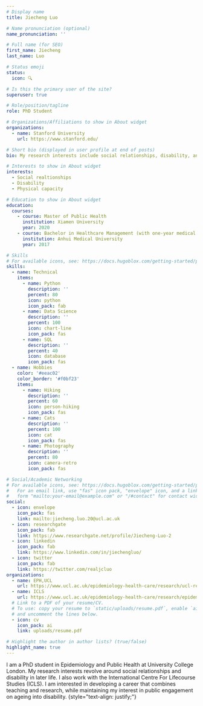 ```yaml
---
# Display name
title: Jiecheng Luo

# Name pronunciation (optional)
name_pronunciation: ''

# Full name (for SEO)
first_name: Jiecheng
last_name: Luo

# Status emoji
status:
  icon: 🔍

# Is this the primary user of the site?
superuser: true

# Role/position/tagline
role: PhD Student

# Organizations/Affiliations to show in About widget
organizations:
  - name: Stanford University
    url: https://www.stanford.edu/

# Short bio (displayed in user profile at end of posts)
bio: My research interests include social relationships, disability, and physical capacity.

# Interests to show in About widget
interests:
  - Social realtionships
  - Disability
  - Physical capacity

# Education to show in About widget
education:
  courses:
    - course: Master of Public Health
      institution: Xiamen University
      year: 2020
    - course: Bachelor in Healthcare Management (with one-year medical training)
      institution: Anhui Medical University
      year: 2017

# Skills
# For available icons, see: https://docs.hugoblox.com/getting-started/page-builder/#icons
skills:
  - name: Technical
    items:
      - name: Python
        description: ''
        percent: 80
        icon: python
        icon_pack: fab
      - name: Data Science
        description: ''
        percent: 100
        icon: chart-line
        icon_pack: fas
      - name: SQL
        description: ''
        percent: 40
        icon: database
        icon_pack: fas
  - name: Hobbies
    color: '#eeac02'
    color_border: '#f0bf23'
    items:
      - name: Hiking
        description: ''
        percent: 60
        icon: person-hiking
        icon_pack: fas
      - name: Cats
        description: ''
        percent: 100
        icon: cat
        icon_pack: fas
      - name: Photography
        description: ''
        percent: 80
        icon: camera-retro
        icon_pack: fas

# Social/Academic Networking
# For available icons, see: https://docs.hugoblox.com/getting-started/page-builder/#icons
#   For an email link, use "fas" icon pack, "envelope" icon, and a link in the
#   form "mailto:your-email@example.com" or "/#contact" for contact widget.
social:
  - icon: envelope
    icon_pack: fas
    link: mailto:jiecheng.luo.20@ucl.ac.uk
  - icon: researchgate
    icon_pack: fab
    link: https://www.researchgate.net/profile/Jiecheng-Luo-2
  - icon: linkedin
    icon_pack: fab
    link: https://www.linkedin.com/in/jiechengluo/
  - icon: twitter
    icon_pack: fab
    link: https://twitter.com/realjcluo
organizations:
  - name: EPH,UCL
    url: https://www.ucl.ac.uk/epidemiology-health-care/research/ucl-research-department-epidemiology-public-health
  - name: ICLS
    url: https://www.ucl.ac.uk/epidemiology-health-care/research/epidemiology-public-health/research/international-centre-for-lifecourse-studies
  # Link to a PDF of your resume/CV.
  # To use: copy your resume to `static/uploads/resume.pdf`, enable `ai` icons in `params.yaml`,
  # and uncomment the lines below.
  - icon: cv
    icon_pack: ai
    link: uploads/resume.pdf

# Highlight the author in author lists? (true/false)
highlight_name: true
---
```


I am a PhD student in Epidemiology and Public Health at University College London. My research interests revolve around social relationships and disability in later life. I also work with the International Centre For Lifecourse Studies (ICLS). I am interested in developing a career that combines teaching and research, while maintaining my interest in public engagement on ageing into disability.
{style="text-align: justify;"}

